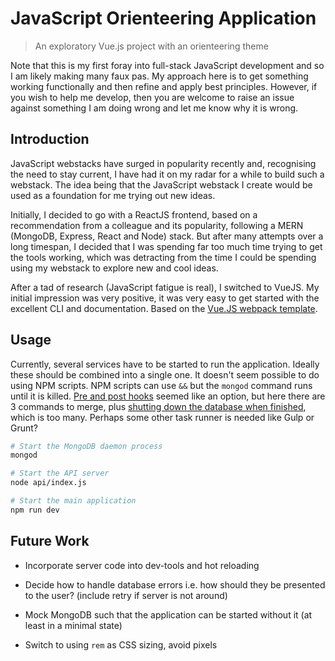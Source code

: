 # JavaScript Orienteering Application
> An exploratory Vue.js project with an orienteering theme

Note that this is my first foray into full-stack JavaScript development and so I am likely making many faux pas. My approach here is to get something working functionally and then refine and apply best principles. However, if you wish to help me develop, then you are welcome to raise an issue against something I am doing wrong and let me know why it is wrong.

## Introduction
JavaScript webstacks have surged in popularity recently and, recognising the need to stay current, I have had it on my radar for a while to build such a webstack. The idea being that the JavaScript webstack I create would be used as a foundation for me trying out new ideas.

Initially, I decided to go with a ReactJS frontend, based on a recommendation from a colleague and its popularity, following a MERN (MongoDB, Express, React and Node) stack. But after many attempts over a long timespan, I decided that I was spending far too much time trying to get the tools working, which was detracting from the time I could be spending using my webstack to explore new and cool ideas.

After a tad of research (JavaScript fatigue is real), I switched to VueJS. My initial impression was very positive, it was very easy to get started with the excellent CLI and documentation. Based on the [Vue.JS webpack template](http://vuejs-templates.github.io/webpack/).

## Usage
Currently, several services have to be started to run the application. Ideally these should be combined into a single one. It doesn't seem possible to do using NPM scripts. NPM scripts can use `&&` but the `mongod` command runs until it is killed. [Pre and post hooks](https://www.keithcirkel.co.uk/how-to-use-npm-as-a-build-tool/#pre-and-post-hooks) seemed like an option, but here there are 3 commands to merge, plus [shutting down the database when finished](http://antrikshy.com/blog/run-mongodb-automatically-nodejs-project), which is too many. Perhaps some other task runner is needed like Gulp or Grunt?

``` bash
# Start the MongoDB daemon process
mongod

# Start the API server
node api/index.js

# Start the main application
npm run dev

```

## Future Work
 - Incorporate server code into dev-tools and hot reloading
 - Decide how to handle database errors i.e. how should they be presented to the user? (include retry if server is not around)
 - Mock MongoDB such that the application can be started without it (at least in a minimal state)

 - Switch to using `rem` as CSS sizing, avoid pixels
